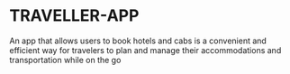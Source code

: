 # TRAVELLER-APP
 An app that allows users to book hotels and cabs is a convenient and efficient  way for travelers to plan and manage their accommodations and  transportation while on the go
